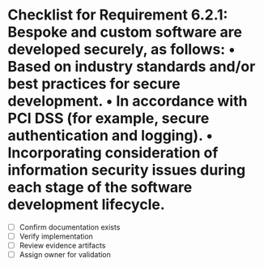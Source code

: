 # Checklist for Requirement 6.2.1: Bespoke and custom software are developed securely, as follows: • Based on industry standards and/or best practices for secure development. • In accordance with PCI DSS (for example, secure authentication and logging). • Incorporating consideration of information security issues during each stage of the software development lifecycle.

- [ ] Confirm documentation exists
- [ ] Verify implementation
- [ ] Review evidence artifacts
- [ ] Assign owner for validation

